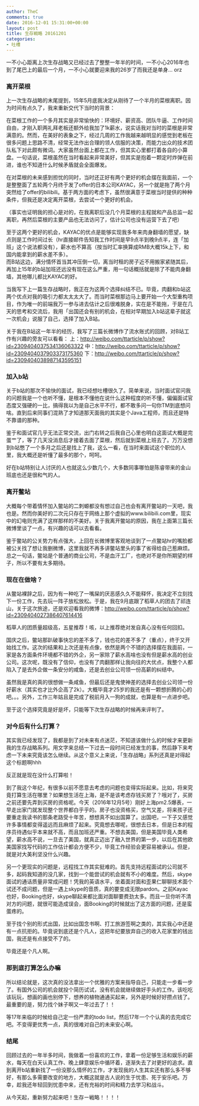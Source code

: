 ```yaml
---
author: TheC
comments: true
date: 2016-12-01 15:31:00+00:00
layout: post
title: 生存戦略 20161201
categories:
- 吐槽
---
```


一不小心距离上次生存战略又已经过去了整整一年半的时间，一不小心2016年也到了尾巴上的最后一个月，一不小心就要迎来我的26岁了而我还是单身... orz 

### 离开菜根

上一次生存战略的末尾提到，15年5月底我决定从刚待了一个半月的菜根离职。因为时间有点久了，我来重新交代下当时的背景：

在菜根工作的一个多月其实是非常愉快的：环境好、薪资高、团队牛逼、工作时间自由，才刚入职两礼拜老板还额外给我加了1k薪水，说实话我对当时的菜根是非常满意的。然而，在美好的表象之下，经过几周的工作我越来越明显的感觉到老板在很多问题上思路不清，经常无法作出合理的领人信服的决策，而能力出众的技术团队私下对此颇有微词。大家虽然台面上都在工作，但其实心里都打着各自的小算盘。一句话说，菜根虽然在当时看起来非常美好，但其实是抱着一颗定时炸弹在前进，谁也不知道什么时候矛盾就会全面爆发。

在对菜根的未来感到担忧的同时，当时还正好有两个更好的机会摆在我面前，一个是整整面了五轮两个月终于发了offer的日本公司KAYAC，另一个就是拖了两个月突然给了offer的bilibili。基于两方面的考虑下，虽然很满意于菜根当时提供的种种条件，但我还是决定离开菜根，去尝试一个更好的机会。

（事实也证明我的担心是对的，在我离职后没几个月菜根的主程就和产品总监一起离职，再然后菜根的主要产品也无法访问了，估计公司也没有运营下去了吧）

至于这两个更好的机会，KAYAC的优点是能够实现我多年来肉身翻墙的愿望，缺点则是工作时间过长（hr直接邮件告知我工作时间是早9点半到晚9点半，连「加班」这个说法都没有），薪水也不算高（按当时汇率换算成RMB大概15k上下，和国内能拿到的薪水差不多）。    
而B站这边，满分情怀首当其冲压倒一切，离当时租的房子近不用搬家紧随其后，再加上15年的b站加班还远没有现在这么严重，用一句话概括就是除了不能肉身翻墙，其他哪儿都比KAYAC的好。

当我写下上一篇生存战略时，我正在为这两个选择纠结不已。毕竟，肉翻和b站这两个优点对我的吸引力都太太太大了。而当时菜根那边马上要开始一个大型重构项目，作为唯一的前端我万一参与进去估计之后很难脱身，实在是不能拖，于是在几天的思考和交流后，我用「出国还会有别的机会，在相对早期加入b站这辈子就这一次机会」说服了自己，选择了加入B站。

关于我在B站这一年半的经历，我写了三篇长微博作了流水账式的回顾，对B站工作有兴趣的旁友可以看看：
上：http://weibo.com/ttarticle/p/show?id=2309404037534136063322
中：http://weibo.com/ttarticle/p/show?id=2309404037903373175360
下：http://weibo.com/ttarticle/p/show?id=2309404038987143595151

### 加入b站

关于b站的那次不愉快的面试，我已经想吐槽很久了。简单来说，当时面试官问我的问题我是一个也听不懂，是根本不懂他在说什么这种程度的听不懂，偏偏面试官态度又强硬的一比，搞得我以为是自己水平不行，都不敢多问一句你TM到底想问啥。直到后来同事们混熟了才知道那天面我的其实是个Java工程师，而且还是特不靠谱的那种。

鉴于和面试官几乎无法正常交流，出门右转之后我自己心里也明白这面试大概是完蛋艹了，等了几天没消息后才接着去面了菜根，然后就到菜根上班去了。万万没想到b站憋了一个多月之后还是找上了我，这么一看，在当时来面试这个职位的人里，我大概还是听懂了最多的那个，呵呵。

好在b站特别让人讨厌的人也就这么少数几个，大多数同事哪怕是陈睿带来的金山班底也还是很和气的人。

### 离开鳖站

大概每个带着情怀加入鳖站的二刺螈都没有想过自己也会有离开鳖站的一天吧，我也是。然而你美好的二次元只存在于网络上那个虚拟的www.bilibili.com里，现实中的幻电则充满了这样那样的不美好。关于我离开鳖站的原因，我在上面第三篇长微博里谈了一点，有兴趣的话可以去看看。

鉴于鳖站的公关势力有点强大，上回在长微博里客观地谈到了一点鳖站hr的嘴脸都被公关找了想让我删微博，这里我就不再多讲鳖站里头的事了省得给自己惹麻烦。总之一句话，鳖站是个普通的商业公司，不是血汗工厂，也绝对不是你所期望的样子，所以不要有太多期待。

### 现在在做啥？

从鳖站裸辞之后，因为有一种吃了一嘴屎的厌恶感久久不能释怀，我决定不立刻找下一份工作，先去玩一阵子放松放松。于是，我在9月底跟了稻草人的团去了祁连山，关于这次旅途，还是欢迎看我的微博：http://weibo.com/ttarticle/p/show?id=2309404027386407614416

稻草人的团质量超级高，五星推荐！咳，以上推荐绝对发自真心没有任何回扣。

国庆之后，鳖站那趴破事快忘的差不多了，钱也花的差不多了（重点），终于又开始找工作。这次的结果和上次还是有点像，依然是两个不错的选择摆在我面前，一家是各方面条件环境都不错的外企，另一家除了薪水高啥也没有但是薪水高的创业公司。这次呢，既没有了信仰，也没有了肉翻那样让我向往的大优点，我整个人都陷入了是去外企做一条安分的咸鱼，还是去创业公司领一份高薪的纠结中。

虽然我是真的真的很想做一条咸鱼，但最后还是鬼使神差的选择去创业公司领一份好薪水（其实也才比外企高了2k）。大概毕竟才25岁的我还是有一颗想折腾的心的吧。。。另外，工作三年姑且是完成了税前月入一狗的成就，也算是有一点进步吧。

至于这个选择究竟是好是坏，只能等下次生存战略的时候再来评判了。

### 对今后有什么打算？

其实我已经发现了，我都是到了对未来有点迷茫，不知道该做什么的时候才来更新我的生存战略系列。用文字来总结一下过去一段时间已经发生的事，然后静下来考虑一下未来究竟该怎么继续。从这个意义上来说，「生存战略」系列还真是对得起这个标题啊hhh

反正就是现在没什么打算啦！

到了我这个年纪，有很多以前不愿意去考虑的问题也变得实际起来。比如，将来究竟打算生活在哪里？如果想生活在上海，是不是该考虑存钱买房了？哦对了，买房之前还要先弄到买房的资格呢。今天（2016年12月5号）刚好上海pm2.5爆表，一早走出家门就发现整个世界都白乎乎的。房子也没资格买，空气又差，将来孩子还要重走我读书的那条老路受十年苦，想想真不如出国算了。出国吧，一下子又感觉许多事情都变得遥远而且麻烦了起来。究竟想去哪呢，很想去日本，但是日本的程序员待遇似乎本来就不高，而且加班还严重。不想去美国，但是美国毕竟人类希望，薪水高不说，一旦去了美国，就真正迈出了融入世界的第一步，以后在其他欧美国家找写代码的工作估计都会方便不少，毕竟工作经验会更容易被承认。但是，就是对大美利坚没什么兴趣。

另一个更现实的问题是，远程找工作其实挺难的。首先支持远程面试的公司就不多，起码我知道的没几家，找到一个能尝试的机会就有不小的难度。然后，skype面试的通话质量非常成问题！凭我的英语水平，坐着面对面和歪果仁聊聊技术面个试还不成问题，但是一遇上skype的音质，真的要变成无限pardon。之前Kayac也好，Booking也好，skype聊起来都比面对面聊要费劲太多。而且一旦你听不清对方的问题，就很可能造成误会，面Booking的时候就出了这方面的问题，还是蛮蛋疼的。

至于找个别的形式出国，比如出国念书啊、打工旅游签啊之类的，其实我心中还是有一点抗拒的。毕竟说到底还是个凡人，这把年纪要放弃自己的收入花家里的钱出国，我还是有点接受不了的。

毕竟还是个凡人啊。

### 那到底打算怎么办嘛

所以结论就是，这次真的没法拿出一个优雅的方案来指导自己，只能走一步看一步了。有国外公司的机会就投个简历试试，没有机会就继续做好手头的工作。该吃吃该玩玩，想画的画也别停下，想养的植物通通买起来，另外是时候好好攒点钱了。最重要的是，努力找个妹子啊又一年过去了！！

等17年来临的时候给自己定一份严肃的todo list，然后17年一个个认真的去完成它吧。不变得更优秀一点，真的很难对自己的未来安心啊。

### 结尾

回顾过去的一年半多时间，我做着一份喜欢的工作，拿着一份足够生活和娱乐的薪水，每天在白天认真工作、晚上肆意娱乐中循环着，逐渐失去了对更好的追求。直到离开b站重新找了一份没那么情怀的工作，才发现我的人生其实还有那么多不够好，有那么多需要改变的地方，大概这就是古人说的生于忧患、死于安乐吧。万幸，趁我还年轻回到忧患中来，还有充裕的时间和精力去学习和战斗。

从今天起，重新努力起来吧！生存ー戦略！！！！

